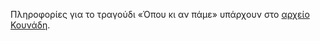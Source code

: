 Πληροφορίες για το τραγούδι «Όπου κι αν πάμε» υπάρχουν στο [αρχείο Κουνάδη](https://vmrebetiko.gr/item/?id=10687).
